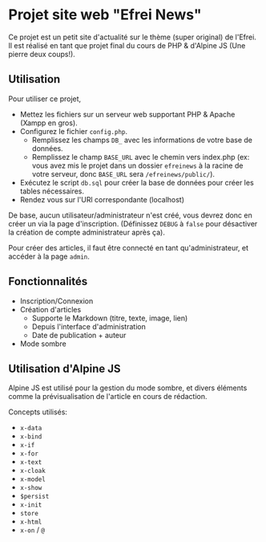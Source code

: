 # Projet site web "Efrei News"

Ce projet est un petit site d'actualité sur le thème (super original) de l'Efrei. Il est réalisé en tant que projet final du cours de PHP & d'Alpine JS (Une pierre deux coups!).

## Utilisation
Pour utiliser ce projet,

- Mettez les fichiers sur un serveur web supportant PHP & Apache (Xampp en gros).
- Configurez le fichier `config.php`.
    - Remplissez les champs `DB_` avec les informations de votre base de données.
    - Remplissez le champ `BASE_URL` avec le chemin vers index.php (ex: vous avez mis le projet dans un dossier `efreinews` à la racine de votre serveur, donc `BASE_URL` sera `/efreinews/public/`).
- Exécutez le script `db.sql` pour créer la base de données pour créer les tables nécessaires.
- Rendez vous sur l'URl correspondante (localhost)

De base, aucun utilisateur/administrateur n'est créé, vous devrez donc en créer un via la page d'inscription. (Définissez `DEBUG` à `false` pour désactiver la création de compte administrateur après ça).

Pour créer des articles, il faut être connecté en tant qu'administrateur, et accéder à la page `admin`.

## Fonctionnalités
- Inscription/Connexion
- Création d'articles
    - Supporte le Markdown (titre, texte, image, lien)
    - Depuis l'interface d'administration
    - Date de publication + auteur
- Mode sombre

## Utilisation d'Alpine JS
Alpine JS est utilisé pour la gestion du mode sombre, et divers éléments comme la prévisualisation de l'article en cours de rédaction.

Concepts utilisés:
- `x-data`
- `x-bind`
- `x-if`
- `x-for`
- `x-text`
- `x-cloak`
- `x-model`
- `x-show`
- `$persist`
- `x-init`
- `store`
- `x-html`
- `x-on` / `@`